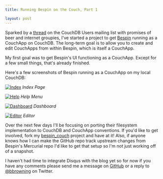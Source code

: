 ```yaml
---
title: Running Bespin on the Couch, Part 1

layout: post
---
```


Sparked by a [thread][bespin_thread] on the CouchDB Users mailing list with promises of beer and internet groupies, I've started a project to get [Bespin][] running as a CouchApp on CouchDB. The long-term goal is to allow you to create and edit CouchApps from within Bespin, which is itself a CouchApp.

[bespin_thread]: http://mail-archives.apache.org/mod_mbox/couchdb-user/200905.mbox/%3Ce2111bbb0905201618u76a2ca5s464e9d22a1ac7004@mail.gmail.com%3E
[bespin]: https://bespin.mozilla.com

My first goal was to get Bespin's UI functioning as a CouchApp. Except for a few small things, that's already finished.

Here's a few screenshots of Bespin running as a CouchApp on my local CouchDB:

[![Index][index_image]][large_index_image]
*Index Page*

[![Help][help_image]][large_help_image]
*Help Menu*

[![Dashboard][dashboard_image]][large_dashboard_image]
*Dashboard*

[![Editor][editor_image]][large_editor_image]
*Editor*

[index_image]: http://thinkingconcurrently.com/images/bespin/index_small.png
[large_index_image]: http://thinkingconcurrently.com/images/bespin/index.png
[help_image]: http://thinkingconcurrently.com/images/bespin/help_small.png
[large_help_image]: http://thinkingconcurrently.com/images/bespin/help.png
[dashboard_image]: http://thinkingconcurrently.com/images/bespin/dashboard_small.png
[large_dashboard_image]: http://thinkingconcurrently.com/images/bespin/dashboard.png
[editor_image]: http://thinkingconcurrently.com/images/bespin/editor_small.png
[large_editor_image]: http://thinkingconcurrently.com/images/bespin/editor.png


Over the next few days I'll be focusing on porting their filesystem implementation to CouchDB and CouchApp conventions. If you'd like to get involved, fork my [bespin\_couch][bespin_couch] project and have at it! Also, if anyone knows how I can make the GitHub repo track upstream changes from Bespin's Mercurial repo I'd like to get that setup so I'm not just working off of a snapshot.

[bespin_couch]: http://github.com/bbrowning/bespin_couch/tree/master

I haven't had time to integrate Disqus with the blog yet so for now if you have any comments please send me a message on [GitHub][github_profile] or a reply to [@bbrowning][twitter_profile] on Twitter.

[github_profile]: http://github.com/bbrowning
[twitter_profile]: http://twitter.com/bbrowning